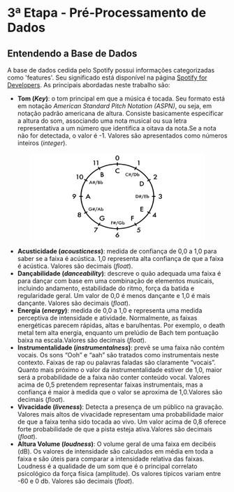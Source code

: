 # 3ª Etapa - Pré-Processamento de Dados

## Entendendo a Base de Dados
A base de dados cedida pelo Spotify possui informações categorizadas como 'features'. Seu significado está disponível na página [Spotify for Developers](https://developer.spotify.com/documentation/web-api/reference/get-audio-features). As principais abordadas neste trabalho são:

* **Tom (_Key_)**: o tom principal em que a música é tocada. Seu formato está em notação _American Standard Pitch Notation (ASPN)_, ou seja, em notação padrão americana de altura. Consiste basicamente especificar a altura do som, associando uma nota musical ou sua letra representativa a um número que identifica a oitava da nota.Se a nota não for detectada, o valor é -1. Valores são apresentados como números inteiros (_integer_).
<div align="center">
<img src="/imagens/Integer-Circle.001.png" width="400" height="200">
</div>

* **Acusticidade (_acousticness_)**: medida de confiança de 0,0 a 1,0 para saber se a faixa é acústica. 1,0 representa alta confiança de que a faixa é acústica. Valores são decimais (_float_).
* **Dançabilidade (_danceability_)**: descreve o quão adequada uma faixa é para dançar com base em uma combinação de elementos musicais, incluindo andamento, estabilidade do ritmo, força da batida e regularidade geral. Um valor de 0,0 é menos dançante e 1,0 é mais dançante. Valores são decimais (_float_).
* **Energia (_energy_)**: medida de 0,0 a 1,0 e representa uma medida perceptiva de intensidade e atividade. Normalmente, as faixas energéticas parecem rápidas, altas e barulhentas. Por exemplo, o death metal tem alta energia, enquanto um prelúdio de Bach tem pontuação baixa na escala.Valores são decimais (_float_).
* **Instrumentalidade (_instrumentalness_)**: prevê se uma faixa não contém vocais. Os sons “Ooh” e “aah” são tratados como instrumentais neste contexto. Faixas de rap ou palavras faladas são claramente “vocais”. Quanto mais próximo o valor da instrumentalidade estiver de 1,0, maior será a probabilidade de a faixa não conter conteúdo vocal. Valores acima de 0,5 pretendem representar faixas instrumentais, mas a confiança é maior à medida que o valor se aproxima de 1,0.Valores são decimais (_float_).
* **Vivacidade (_liveness_)**: Detecta a presença de um público na gravação. Valores mais altos de vivacidade representam uma probabilidade maior de que a faixa tenha sido tocada ao vivo. Um valor acima de 0,8 oferece forte probabilidade de que a pista esteja ativa.Valores são decimais (_float_).
* **Altura Volume (_loudness_)**: O volume geral de uma faixa em decibéis (dB). Os valores de intensidade são calculados em média em toda a faixa e são úteis para comparar a intensidade relativa das faixas. Loudness é a qualidade de um som que é o principal correlato psicológico da força física (amplitude). Os valores típicos variam entre -60 e 0 db. Valores são decimais (_float_).
